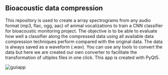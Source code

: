 ## Bioacoustic data compression

This repository is used to create a array spectrograms from any audio format (mp3, flac, ogg, aac) of animal vocalizations to train a CNN classifier for bioacoustic monitoring project.
The objective is to be able to evaluate how well a classifier along the compressed data using all available data compression techniques perform compared with the original data. 
The data is always saved as a waveform (.wav). You can use any tools to convert the data but here we are created our own converter to facilitate the transformation of ultiples files in one click. This app is created with PyQt5.


![guiiapp](https://github.com/milanto-hery/audio_to_input_cnn/assets/78157308/42092eae-7742-461f-920a-7c67b066437d=100x100)
